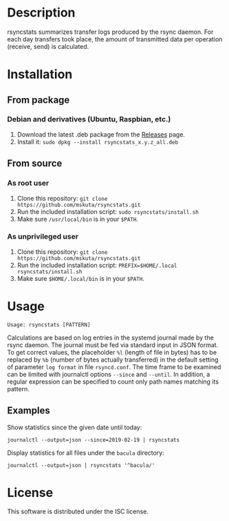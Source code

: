 # Description

rsyncstats summarizes transfer logs produced by the rsync daemon. For each day transfers took place, the amount of transmitted data per operation (receive, send) is calculated.


# Installation

## From package

### Debian and derivatives (Ubuntu, Raspbian, etc.)

1. Download the latest .deb package from the [Releases](https://github.com/mskuta/rsyncstats/releases/latest) page.
2. Install it: `sudo dpkg --install rsyncstats_x.y.z_all.deb`

## From source

### As root user

1. Clone this repository: `git clone https://github.com/mskuta/rsyncstats.git`
2. Run the included installation script: `sudo rsyncstats/install.sh`
3. Make sure `/usr/local/bin` is in your `$PATH`.

### As unprivileged user

1. Clone this repository: `git clone https://github.com/mskuta/rsyncstats.git`
2. Run the included installation script: `PREFIX=$HOME/.local rsyncstats/install.sh`
3. Make sure `$HOME/.local/bin` is in your `$PATH`.


# Usage

```
Usage: rsyncstats [PATTERN]
```

Calculations are based on log entries in the systemd journal made by the rsync daemon. The journal must be fed via standard input in JSON format. To get correct values, the placeholder `%l` (length of file in bytes) has to be replaced by `%b` (number of bytes actually transferred) in the default setting of parameter `log format` in file `rsyncd.conf`. The time frame to be examined can be limited with journalctl options `--since` and `--until`. In addition, a regular expression can be specified to count only path names matching its pattern.

## Examples

Show statistics since the given date until today:
```shell
journalctl --output=json --since=2019-02-19 | rsyncstats
```

Display statistics for all files under the `bacula` directory:
```shell
journalctl --output=json | rsyncstats '^bacula/'
```


# License

This software is distributed under the ISC license.


